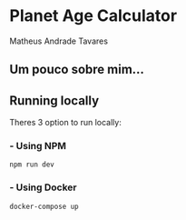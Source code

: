 # Planet Age Calculator

Matheus Andrade Tavares

## Um pouco sobre mim...

## Running locally

Theres 3 option to run locally:

### - Using NPM

```
npm run dev
```

### - Using Docker

```
docker-compose up
```
